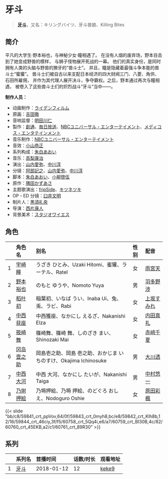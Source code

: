 # 牙斗


> <u>**[牙斗](https://bgm.tv/subject/210230)**</u>，又名：キリングバイツ、牙斗兽娘、Killing Bites

## 简介

平凡的大学生·野本裕也，与神秘少女·瞳相遇了。
在没有人烟的废弃场，野本目击到了她变成野兽的模样，
与狮子怪物展开死战的一幕。
他们的真实身份，是同时拥有人类的头脑与野兽的獠牙的“兽斗士”。
并且，瞳是隐藏着最强斗争本能的兽斗士“蜜獾”。
兽斗士们被自古以来支配日本经济的四大财阀三门、八菱、角供、石田所雇佣，
并作为其代理人展开决斗，争夺霸权。之后，野本通过再次与瞳相遇，
被卷入了这些兽斗士们的炽烈战斗“牙斗”当中——。

**制作人员：**
- 动画制作：[ライデンフィルム](https://bgm.tv/person/11467)
- 原画：[吉田徹](https://bgm.tv/person/418)
- 音响监督：[明田川仁](https://bgm.tv/person/477)
- 製作：[創通](https://bgm.tv/person/182)、[毎日放送](https://bgm.tv/person/2847)、[NBCユニバーサル・エンターテイメント](https://bgm.tv/person/3750)、[メディコス・エンタテインメント](https://bgm.tv/person/34357)
- 音乐制作：[NBCユニバーサル・エンターテイメント](https://bgm.tv/person/3750)
- 音效：[小山恭正](https://bgm.tv/person/19185)
- 系列构成：[朱白あおい](https://bgm.tv/person/17680)
- 音乐：[高梨康治](https://bgm.tv/person/1120)
- 演出：[山内愛弥](https://bgm.tv/person/26893)、[中川淳](https://bgm.tv/person/26560)
- 分镜：[阿部記之](https://bgm.tv/person/579)、[山内愛弥](https://bgm.tv/person/26893)、[中川淳](https://bgm.tv/person/26560)
- 脚本：[朱白あおい](https://bgm.tv/person/17680)、[小柳啓伍](https://bgm.tv/person/13615)
- 原作：[隅田かずあさ](https://bgm.tv/person/15585)
- 主题歌演出：[fripSide](https://bgm.tv/person/6733)、[キツネツキ](https://bgm.tv/person/66886)
- OP・ED 分镜：[臼井文明](https://bgm.tv/person/23357)
- 制片人：[黒須礼央](https://bgm.tv/person/42998)
- 导演：[西片康人](https://bgm.tv/person/21172)
- 背景美术：[スタジオワイエス](https://bgm.tv/person/6097)

## 角色

|     |   角色名   |   别名  | 性别 |  配音  |
|:--- |:------  |:----      |:---  |:--   |
| 1 | [宇崎瞳](https://bgm.tv/character/59841) | うざき ひとみ、Uzaki Hitomi、蜜獾、ラーテル、Ratel | 女 | [雨宮天](https://bgm.tv/person/12568) |
| 2 | [野本裕也](https://bgm.tv/character/59843) | のもと ゆうや、Nomoto Yuya | 男 | [羽多野渉](https://bgm.tv/person/4620) |
| 3 | [稻叶初](https://bgm.tv/character/59842) | 稲葉初、いなば うい、Inaba Ui、兔、兎、ラビ、Rabi | 女 | [上坂すみれ](https://bgm.tv/person/7307) |
| 4 | [中西获座](https://bgm.tv/character/59844) | 中西獲座、なかにし えるざ、Nakanishi Elza | 女 | [内田真礼](https://bgm.tv/person/6724) |
| 5 | [筱崎舞](https://bgm.tv/character/60758) | 篠崎舞、篠崎 舞、しのざき まい、Shinozaki Mai | 女 | [赤﨑千夏](https://bgm.tv/person/7297) |
| 6 | [冈岛壹之助](https://bgm.tv/character/60759) | 岡島壱之助、岡島 壱之助、おかじま いちのすけ、Okajima Ichinosuke | 男 | [大川透](https://bgm.tv/person/4131) |
| 7 | [中西大河](https://bgm.tv/character/60760) | 中西 大河、なかにし たいが、Nakanishi Taiga | 男 | [中村悠一](https://bgm.tv/person/4724) |
| 8 | [乃埘押絵](https://bgm.tv/character/60761) | 乃塒押絵、乃塒 押絵、のどぐろ おしえ、Nodoguro Oshie | 女 | [原田彩楓](https://bgm.tv/person/24793) |

{{< slide "bb/c8/59841_crt_ppVov,64/0f/59843_crt_0myh8,bc/e8/59842_crt_Klh8b,12/16/59844_crt_46ciy,3f/f5/60758_crt_5Qq4i,e6/a7/60759_crt_BI30B,4c/82/60760_crt_45EKB,a2/c1/60761_crt_89R30" >}}

## 系列

|     | 系列名 | 首播时间       | 话数/时长 | 观看地址                                                    |
| :-- | :-- | :--------- | :---- | :------------------------------------------------------ |
| 1   |[牙斗](https://bgm.tv/subject/210230)| 2018-01-12 | 12    | [keke9](https://www.keke9.app/play/22489-4-169972.html) |



